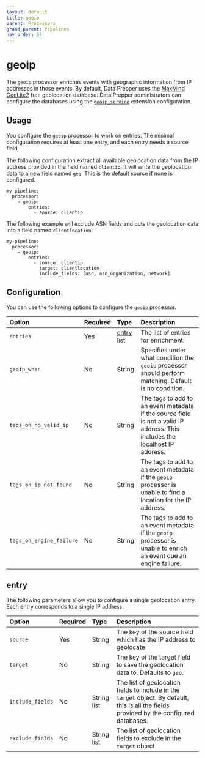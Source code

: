 ```yaml
---
layout: default
title: geoip
parent: Processors
grand_parent: Pipelines
nav_order: 54
---
```


# geoip

The `geoip` processor enriches events with geographic information from IP addresses in those events.
By default, Data Prepper uses the [MaxMind GeoLite2](https://dev.maxmind.com/geoip/geolite2-free-geolocation-data) free geolocation database.
Data Prepper administrators can configure the databases using the [`geoip_service`]({{site.url}}{{site.baseurl}}/data-prepper/managing-data-prepper/extensions/geoip_service) extension configuration.

## Usage

You configure the `geoip` processor to work on entries.
The minimal configuration requires at least one entry, and each entry needs a source field.

The following configuration extract all available geolocation data from the IP address provided in the field named `clientip`.
It will write the geolocation data to a new field named `geo`. This is the default source if none is configured.

```
my-pipeline:
  processor:
    - geoip:
        entries:
          - source: clientip
```

The following example will exclude ASN fields and puts the geolocation data into a field named `clientlocation`:

```
my-pipeline:
  processor:
    - geoip:
        entries:
          - source: clientip
            target: clientlocation
            include_fields: [asn, asn_organization, network]
```


## Configuration

You can use the following options to configure the `geoip` processor.

Option | Required | Type | Description
:--- | :--- | :--- | :---
`entries` | Yes | [entry](#entry) list | The list of entries for enrichment.
`geoip_when` | No | String | Specifies under what condition the `geoip` processor should perform matching. Default is no condition.
`tags_on_no_valid_ip` | No | String | The tags to add to an event metadata if the source field is not a valid IP address. This includes the localhost IP address.
`tags_on_ip_not_found` | No | String | The tags to add to an event metadata if the `geoip` processor is unable to find a location for the IP address.
`tags_on_engine_failure` | No | String | The tags to add to an event metadata if the `geoip` processor is unable to enrich an event due an engine failure.

## entry

The following parameters allow you to configure a single geolocation entry. Each entry corresponds to a single IP address.

Option | Required | Type | Description
:--- | :--- | :--- | :---
`source` | Yes | String | The key of the source field which has the IP address to geolocate.
`target` | No | String | The key of the target field to save the geolocation data to. Defaults to `geo`.
`include_fields` | No | String list | The list of geolocation fields to include in the `target` object. By default, this is all the fields provided by the configured databases.
`exclude_fields` | No | String list | The list of geolocation fields to exclude in the `target` object.

